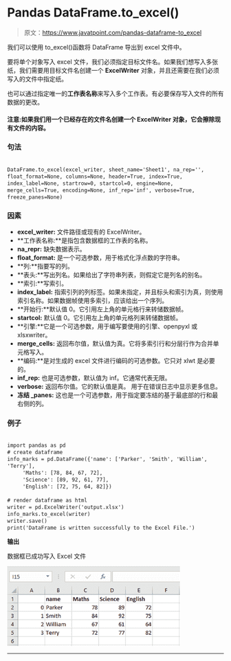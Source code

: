 # Pandas DataFrame.to_excel()

> 原文：<https://www.javatpoint.com/pandas-dataframe-to_excel>

我们可以使用 to_excel()函数将 DataFrame 导出到 excel 文件中。

要将单个对象写入 excel 文件，我们必须指定目标文件名。如果我们想写入多张纸，我们需要用目标文件名创建一个 **ExcelWriter** 对象，并且还需要在我们必须写入的文件中指定纸。

也可以通过指定唯一的**工作表名称**来写入多个工作表。有必要保存写入文件的所有数据的更改。

#### 注意:如果我们用一个已经存在的文件名创建一个 ExcelWriter 对象，它会擦除现有文件的内容。

### 句法

```

DataFrame.to_excel(excel_writer, sheet_name='Sheet1', na_rep='', float_format=None, columns=None, header=True, index=True, index_label=None, startrow=0, startcol=0, engine=None, merge_cells=True, encoding=None, inf_rep='inf', verbose=True, freeze_panes=None)

```

### 因素

*   **excel_writer:** 文件路径或现有的 ExcelWriter。
*   **工作表名称:**是指包含数据框的工作表的名称。
*   **na_repr:** 缺失数据表示。
*   **float_format:** 是一个可选参数，用于格式化浮点数的字符串。
*   **列:**指要写的列。
*   **表头:**写出列名。如果给出了字符串列表，则假定它是列名的别名。
*   **索引:**写索引。
*   **index_label:** 指索引列的列标签。如果未指定，并且标头和索引为真，则使用索引名称。如果数据帧使用多索引，应该给出一个序列。
*   **开始行:**默认值 0。它引用左上角的单元格行来转储数据帧。
*   **startcol:** 默认值 0。它引用左上角的单元格列来转储数据帧。
*   **引擎:**它是一个可选参数，用于编写要使用的引擎、openpyxl 或 xlsxwriter。
*   **merge_cells:** 返回布尔值，默认值为真。它将多索引行和分层行作为合并单元格写入。
*   **编码:**是对生成的 excel 文件进行编码的可选参数。它只对 xlwt 是必要的。
*   **inf_rep:** 也是可选参数，默认值为 inf。它通常代表无限。
*   **verbose:** 返回布尔值。它的默认值是真。
    用于在错误日志中显示更多信息。
*   **冻结 _panes:** 这也是一个可选参数，用于指定要冻结的基于最底部的行和最右侧的列。

### 例子

```

import pandas as pd
# create dataframe
info_marks = pd.DataFrame({'name': ['Parker', 'Smith', 'William', 'Terry'],
     'Maths': [78, 84, 67, 72],
     'Science': [89, 92, 61, 77],
     'English': [72, 75, 64, 82]})

# render dataframe as html
writer = pd.ExcelWriter('output.xlsx')
info_marks.to_excel(writer)
writer.save()
print('DataFrame is written successfully to the Excel File.')

```

**输出**

数据框已成功写入 Excel 文件

![Pandas DataFrame.to_excel()](img/b107dd5aad9773cff3fc9fe053a22900.png)

* * *